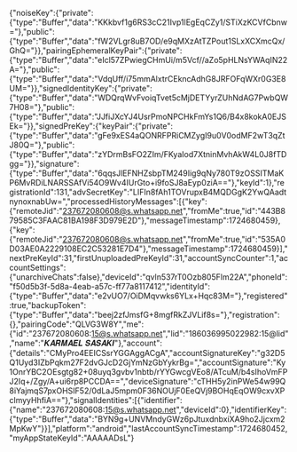{"noiseKey":{"private":{"type":"Buffer","data":"KKkbvf1g6RS3cC21Ivp1lEgEqCZy1/STiXzKCVfCbnw="},"public":{"type":"Buffer","data":"fW2VLgr8uB7OD/e9qMXzAtTZPout1SLxXCXmcQx/GhQ="}},"pairingEphemeralKeyPair":{"private":{"type":"Buffer","data":"eIcl57ZPwiegCHmUi/m5Vcf//aZo5pHLNsYWAqIN22A="},"public":{"type":"Buffer","data":"VdqUff/i75mmAlxtrCEkncAdhG8JRFOFqWXr0G3E8UM="}},"signedIdentityKey":{"private":{"type":"Buffer","data":"WDQrqWvFvoiqTvet5cMjDETYyrZUhNdAG7PwbQW7H08="},"public":{"type":"Buffer","data":"JJfiJXcYJ4UsrPmoNPCHkFmYs1Q6/B4x8kokA0EJSEk="}},"signedPreKey":{"keyPair":{"private":{"type":"Buffer","data":"gFe9xES4aQONRFPRiCMZygI9u0V0odMF2wT3qZtJ80Q="},"public":{"type":"Buffer","data":"zYDrmBsFO2ZIm/FKyaIod7XtninMvhAkW4L0J8fTDgg="}},"signature":{"type":"Buffer","data":"6qqsJlEFNHZsbpTM249Iig9qNy780T9zOSSITMaKP6MvRDiLNARSSAfVi54O9Wv4IUrGto+i9foSJ8aEyp0ziA=="},"keyId":1},"registrationId":131,"advSecretKey":"LIFIn8fAh1TOVrupxB4MQDGgK2YwQAadtnynoxnabUw=","processedHistoryMessages":[{"key":{"remoteJid":"237672080608@s.whatsapp.net","fromMe":true,"id":"443B879585C3FAAC81BA198F3D979E2D"},"messageTimestamp":1724680459},{"key":{"remoteJid":"237672080608@s.whatsapp.net","fromMe":true,"id":"535A0D03AE0A2229108EC2C53281E7D4"},"messageTimestamp":1724680459}],"nextPreKeyId":31,"firstUnuploadedPreKeyId":31,"accountSyncCounter":1,"accountSettings":{"unarchiveChats":false},"deviceId":"qvln537rT0Ozb805Flm22A","phoneId":"f50d5b3f-5d8a-4eab-a57c-ff77a8117412","identityId":{"type":"Buffer","data":"e2vUO7/OiDMqvwks6YLx+Hqc83M="},"registered":true,"backupToken":{"type":"Buffer","data":"beej2zfJmsfG+8mgfRkZJVLif8s="},"registration":{},"pairingCode":"QLVG3W8Y","me":{"id":"237672080608:15@s.whatsapp.net","lid":"186036995022982:15@lid","name":"𝑲𝑨𝑹𝑴𝑨𝑬𝑳 𝑺𝑨𝑺𝑨𝑲𝑰"},"account":{"details":"CMyPro4EEICSsrYGGAggACgA","accountSignatureKey":"g32D5Q1Uyd3IZbPqkm27F2dvGJcD2GjYmNzGbYykrBg=","accountSignature":"Ky1OnrYBC2OEsgtg82+08uyq3gvbv1nbtb/rYYGwcgVEo8/ATcuM/b4sIhoVmFPJ2Iq+/Zgy/A+ui6rp8PCCDA==","deviceSignature":"cTHH5y2inPWe54w99Q8iYajmqS7pxOHSIF52/0dLaJ5mpm0F36NOUjF0EeQVj9BOHqEqOW9cxvXPclmyyHhfiA=="},"signalIdentities":[{"identifier":{"name":"237672080608:15@s.whatsapp.net","deviceId":0},"identifierKey":{"type":"Buffer","data":"BYN9g+UNVMndyGWz6pJtuxdnbxiXA9ho2Jjcxm2MpKwY"}}],"platform":"android","lastAccountSyncTimestamp":1724680452,"myAppStateKeyId":"AAAAADsL"}
